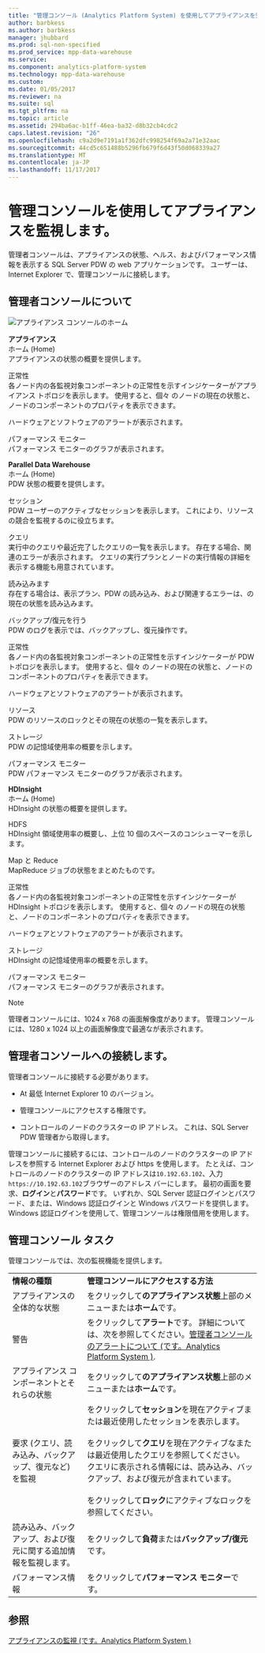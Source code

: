 ```yaml
---
title: "管理コンソール (Analytics Platform System) を使用してアプライアンスを監視します。"
author: barbkess
ms.author: barbkess
manager: jhubbard
ms.prod: sql-non-specified
ms.prod_service: mpp-data-warehouse
ms.service: 
ms.component: analytics-platform-system
ms.technology: mpp-data-warehouse
ms.custom: 
ms.date: 01/05/2017
ms.reviewer: na
ms.suite: sql
ms.tgt_pltfrm: na
ms.topic: article
ms.assetid: 294ba6ac-b1ff-46ea-ba32-d8b32cb4cdc2
caps.latest.revision: "26"
ms.openlocfilehash: c9a2d9e7191a1f362dfc998254f69a2a71e32aac
ms.sourcegitcommit: 44cd5c651488b5296fb679f6d43f50d068339a27
ms.translationtype: MT
ms.contentlocale: ja-JP
ms.lasthandoff: 11/17/2017
---
```

# <a name="monitor-the-appliance-by-using-the-admin-console"></a>管理コンソールを使用してアプライアンスを監視します。
管理者コンソールは、アプライアンスの状態、ヘルス、およびパフォーマンス情報を表示する SQL Server PDW の web アプリケーションです。 ユーザーは、Internet Explorer で、管理コンソールに接続します。  
  
## <a name="About"></a>管理者コンソールについて  
![アプライアンス コンソールのホーム](./media/monitor-the-appliance-by-using-the-admin-console/SQL_Server_PDW_AdminConsol_ApplHome.png "SQL_Server_PDW_AdminConsol_ApplHome")  
  
**アプライアンス**  
ホーム (Home)  
アプライアンスの状態の概要を提供します。  
  
正常性  
各ノード内の各監視対象コンポーネントの正常性を示すインジケーターがアプライアンス トポロジを表示します。 使用すると、個々 のノードの現在の状態と、ノードのコンポーネントのプロパティを表示できます。  
  
ハードウェアとソフトウェアのアラートが表示されます。  
  
パフォーマンス モニター  
パフォーマンス モニターのグラフが表示されます。  
  
**Parallel Data Warehouse**  
ホーム (Home)  
PDW 状態の概要を提供します。  
  
セッション  
PDW ユーザーのアクティブなセッションを表示します。 これにより、リソースの競合を監視するのに役立ちます。  
  
クエリ  
実行中のクエリや最近完了したクエリの一覧を表示します。 存在する場合、関連のエラーが表示されます。 クエリの実行プランとノードの実行情報の詳細を表示する機能も用意されています。  
  
読み込みます  
存在する場合は、表示プラン、PDW の読み込み、および関連するエラーは、の現在の状態を読み込みます。  
  
バックアップ/復元を行う  
PDW のログを表示では、バックアップし、復元操作です。  
  
正常性  
各ノード内の各監視対象コンポーネントの正常性を示すインジケーターが PDW トポロジを表示します。 使用すると、個々 のノードの現在の状態と、ノードのコンポーネントのプロパティを表示できます。  
  
ハードウェアとソフトウェアのアラートが表示されます。  
  
リソース  
PDW のリソースのロックとその現在の状態の一覧を表示します。  
  
ストレージ  
PDW の記憶域使用率の概要を示します。  
  
パフォーマンス モニター  
PDW パフォーマンス モニターのグラフが表示されます。  
  
**HDInsight**  
ホーム (Home)  
HDInsight の状態の概要を提供します。  
  
HDFS  
HDInsight 領域使用率の概要し、上位 10 個のスペースのコンシューマーを示します。  
  
Map と Reduce  
MapReduce ジョブの状態をまとめたものです。  
  
正常性  
各ノード内の各監視対象コンポーネントの正常性を示すインジケーターが HDInsight トポロジを表示します。 使用すると、個々 のノードの現在の状態と、ノードのコンポーネントのプロパティを表示できます。  
  
ハードウェアとソフトウェアのアラートが表示されます。  
  
ストレージ  
HDInsight の記憶域使用率の概要を示します。  
  
パフォーマンス モニター  
パフォーマンス モニターのグラフが表示されます。  
  
> [!NOTE]  
> 管理者コンソールには、1024 x 768 の画面解像度があります。 管理コンソールには、1280 x 1024 以上の画面解像度で最適なが表示されます。  
  
## <a name="Connect"></a>管理者コンソールへの接続します。  
管理者コンソールに接続する必要があります。  
  
-   At 最低 Internet Explorer 10 のバージョン。  
  
-   管理コンソールにアクセスする権限です。 <!-- MISSING LINKS See [Grant Permissions to Use the Admin Console &#40;SQL Server PDW&#41;](../sqlpdw/grant-permissions-to-use-the-admin-console-sql-server-pdw.md).  -->  
  
-   コントロールのノードのクラスターの IP アドレス。  これは、SQL Server PDW 管理者から取得します。  
  
管理コンソールに接続するには、コントロールのノードのクラスターの IP アドレスを参照する Internet Explorer および https を使用します。 たとえば、コントロールのノードのクラスターの IP アドレスは`10.192.63.102`、入力`https://10.192.63.102`ブラウザーのアドレス バーにします。 最初の画面を要求、**ログイン**と**パスワード**です。 いずれか、SQL Server 認証ログインとパスワード、または、Windows 認証ログインと Windows パスワードを提供します。 Windows 認証ログインを使用して、管理コンソールは権限借用を使用します。  
  
## <a name="RelatedTasks"></a>管理コンソール タスク  
管理コンソールでは、次の監視機能を提供します。  
  
|||  
|-|-|  
|**情報の種類**|**管理コンソールにアクセスする方法**|  
|アプライアンスの全体的な状態|をクリックして**のアプライアンス状態**上部のメニューまたは**ホーム**です。|  
|警告|をクリックして**アラート**です。 詳細については、次を参照してください。[管理者コンソールのアラートについて &#40;です。Analytics Platform System &#41;](understanding-admin-console-alerts.md).|  
|アプライアンス コンポーネントとそれらの状態|をクリックして**のアプライアンス状態**上部のメニューまたは**ホーム**です。|  
|要求 (クエリ、読み込み、バックアップ、復元など) を監視|をクリックして**セッション**を現在アクティブまたは最近使用したセッションを表示します。<br /><br />をクリックして**クエリ**を現在アクティブなまたは最近使用したクエリを参照してください。 クエリに表示される情報には、読み込み、バックアップ、および復元が含まれています。<br /><br />をクリックして**ロック**にアクティブなロックを参照してください。|  
|読み込み、バックアップ、および復元に関する追加情報を監視します。|をクリックして**負荷**または**バックアップ/復元**です。|  
|パフォーマンス情報|をクリックして**パフォーマンス モニター**です。|  
  
## <a name="see-also"></a>参照  
[アプライアンスの監視 &#40;です。Analytics Platform System &#41;](appliance-monitoring.md)  
  
